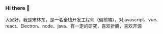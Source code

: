 ### Hi there 👋

大家好，我是宋林东，是一名全栈开发工程师（偏前端），对javascript、vue、react、Electron、node、java、有一定的研究，喜欢折腾，喜欢开源
